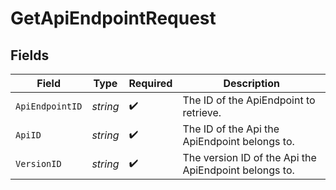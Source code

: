 # GetApiEndpointRequest


## Fields

| Field                                                 | Type                                                  | Required                                              | Description                                           |
| ----------------------------------------------------- | ----------------------------------------------------- | ----------------------------------------------------- | ----------------------------------------------------- |
| `ApiEndpointID`                                       | *string*                                              | :heavy_check_mark:                                    | The ID of the ApiEndpoint to retrieve.                |
| `ApiID`                                               | *string*                                              | :heavy_check_mark:                                    | The ID of the Api the ApiEndpoint belongs to.         |
| `VersionID`                                           | *string*                                              | :heavy_check_mark:                                    | The version ID of the Api the ApiEndpoint belongs to. |